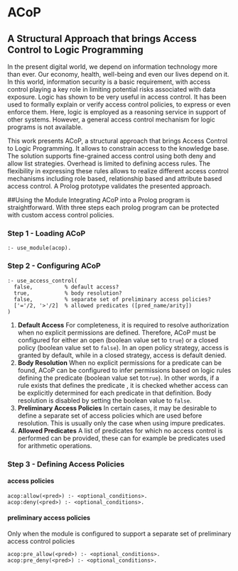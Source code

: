 # ACoP
## A Structural Approach that brings Access Control to Logic Programming

In the present digital world, we depend on information technology more than ever. Our economy, health, well-being and even our lives depend on it. In this world, information security is a basic requirement, with access control playing a key role in limiting potential risks associated with data exposure. Logic has shown to be very useful in access control.  It has been used to formally explain or verify access control policies, to express or even enforce them. Here, logic is employed as a reasoning service in support of other systems. However, a general access control mechanism for logic programs is not available. 

This work presents ACoP, a structural approach that brings Access Control to Logic Programming. It allows to constrain access to the knowledge base.
The solution supports fine-grained access control using both deny and allow list strategies.
Overhead is limited to defining access rules. The flexibility in expressing these rules allows to realize different access control mechanisms including role based, relationship based and attribute based access control. A Prolog prototype validates the presented approach.

##Using the Module
Integrating ACoP into a Prolog program is straightforward. With three steps each prolog program can be protected with custom access control policies.
### Step 1 - Loading ACoP
```
:- use_module(acop).
```

### Step 2 - Configuring ACoP
  ```
:- use_access_control(
    false,          % default access?     
    true,           % body resolution? 
    false,          % separate set of preliminary access policies?
    ['='/2, '>'/2]  % allowed predicates ([pred_name/arity])
)
```

   1. **Default Access**
   For completeness, it is required to resolve authorization when no explicit permissions are defined. 
   Therefore, ACoP must be configured for either an open (boolean value set to `true`) or a closed policy (boolean value set to `false`). In an open policy strategy, access is granted by default, while in a closed strategy, access is default denied.
   2. **Body Resolution**
   When no explicit permissions for a predicate can be found, ACoP can be configured to infer permissions based on logic rules defining the predicate (boolean value set to`true`). 
   In other words, if a rule exists that defines the predicate , it is checked whether access can be explicitly determined for each predicate in that definition. Body resolution is disabled by setting the boolean value to `false`.
   3. **Preliminary Access Policies** 
   In certain cases, it may be desirable to define a separate set of access policies which are used before resolution.
   This is usually only the case when using impure predicates. 
   4. **Allowed Predicates** 
   A list of predicates for which no access control is performed can be provided, these can for example be predicates used for arithmetic operations.


### Step 3 - Defining Access Policies
#### access policies
```
acop:allow(<pred>) :- <optional_conditions>.
acop:deny(<pred>) :- <optional_conditions>.
```
#### preliminary access policies 
Only when the module is configured to support a separate set of preliminary access control policies
```
acop:pre_allow(<pred>) :- <optional_conditions>.
acop:pre_deny(<pred>) :- <optional_conditions>.
```

